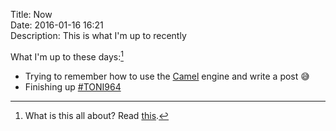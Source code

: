 Title: Now  
Date: 2016-01-16 16:21  
Description: This is what I'm up to recently  

What I'm up to these days:[^1]

* Trying to remember how to use the [Camel][1] engine and write a post 😅
* Finishing up [#TONI964][2]

[^1]: What is this all about? Read [this][a].

[a]: http://nownownow.com/about "About '/now' pages"

[1]: http://github.com/cliss/camel "Link to Casey Liss's static-ish blogging engine, Camel"
[2]: http://instagram.com/explore/tags/toni964/ "#TONI964 on Instagram"